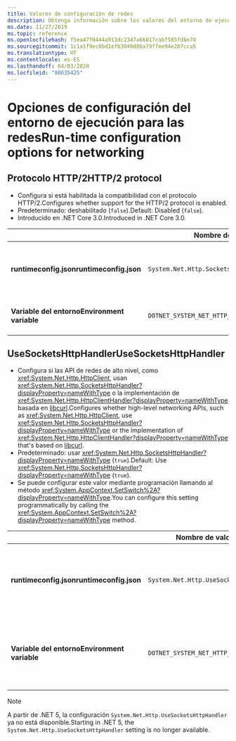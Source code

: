 ```yaml
---
title: Valores de configuración de redes
description: Obtenga información sobre los valores del entorno de ejecución que configuran las redes para las aplicaciones de .NET Core.
ms.date: 11/27/2019
ms.topic: reference
ms.openlocfilehash: f5ea47f0444a911dc2347a66817cabf585fd8e70
ms.sourcegitcommit: 1c1a1f9ec0bd1efb3040d86a79f7ee94e207cca5
ms.translationtype: HT
ms.contentlocale: es-ES
ms.lasthandoff: 04/03/2020
ms.locfileid: "80635425"
---
```

# <a name="run-time-configuration-options-for-networking"></a><span data-ttu-id="2daf1-103">Opciones de configuración del entorno de ejecución para las redes</span><span class="sxs-lookup"><span data-stu-id="2daf1-103">Run-time configuration options for networking</span></span>

## <a name="http2-protocol"></a><span data-ttu-id="2daf1-104">Protocolo HTTP/2</span><span class="sxs-lookup"><span data-stu-id="2daf1-104">HTTP/2 protocol</span></span>

- <span data-ttu-id="2daf1-105">Configura si está habilitada la compatibilidad con el protocolo HTTP/2.</span><span class="sxs-lookup"><span data-stu-id="2daf1-105">Configures whether support for the HTTP/2 protocol is enabled.</span></span>
- <span data-ttu-id="2daf1-106">Predeterminado: deshabilitado (`false`).</span><span class="sxs-lookup"><span data-stu-id="2daf1-106">Default: Disabled (`false`).</span></span>
- <span data-ttu-id="2daf1-107">Introducido en .NET Core 3.0.</span><span class="sxs-lookup"><span data-stu-id="2daf1-107">Introduced in .NET Core 3.0.</span></span>

| | <span data-ttu-id="2daf1-108">Nombre de valor</span><span class="sxs-lookup"><span data-stu-id="2daf1-108">Setting name</span></span> | <span data-ttu-id="2daf1-109">Valores</span><span class="sxs-lookup"><span data-stu-id="2daf1-109">Values</span></span> |
| - | - | - |
| <span data-ttu-id="2daf1-110">**runtimeconfig.json**</span><span class="sxs-lookup"><span data-stu-id="2daf1-110">**runtimeconfig.json**</span></span> | `System.Net.Http.SocketsHttpHandler.Http2Support` | <span data-ttu-id="2daf1-111">`false`: deshabilitado.</span><span class="sxs-lookup"><span data-stu-id="2daf1-111">`false` - disabled</span></span><br/><span data-ttu-id="2daf1-112">`true`: habilitado.</span><span class="sxs-lookup"><span data-stu-id="2daf1-112">`true` - enabled</span></span> |
| <span data-ttu-id="2daf1-113">**Variable del entorno**</span><span class="sxs-lookup"><span data-stu-id="2daf1-113">**Environment variable**</span></span> | `DOTNET_SYSTEM_NET_HTTP_SOCKETSHTTPHANDLER_HTTP2SUPPORT` | <span data-ttu-id="2daf1-114">`0`: deshabilitado.</span><span class="sxs-lookup"><span data-stu-id="2daf1-114">`0` - disabled</span></span><br/><span data-ttu-id="2daf1-115">`1`: habilitado.</span><span class="sxs-lookup"><span data-stu-id="2daf1-115">`1` - enabled</span></span> |

## <a name="usesocketshttphandler"></a><span data-ttu-id="2daf1-116">UseSocketsHttpHandler</span><span class="sxs-lookup"><span data-stu-id="2daf1-116">UseSocketsHttpHandler</span></span>

- <span data-ttu-id="2daf1-117">Configura si las API de redes de alto nivel, como <xref:System.Net.Http.HttpClient>, usan <xref:System.Net.Http.SocketsHttpHandler?displayProperty=nameWithType> o la implementación de <xref:System.Net.Http.HttpClientHandler?displayProperty=nameWithType> basada en [libcurl](https://curl.haxx.se/libcurl/).</span><span class="sxs-lookup"><span data-stu-id="2daf1-117">Configures whether high-level networking APIs, such as <xref:System.Net.Http.HttpClient>, use <xref:System.Net.Http.SocketsHttpHandler?displayProperty=nameWithType> or the implementation of <xref:System.Net.Http.HttpClientHandler?displayProperty=nameWithType> that's based on [libcurl](https://curl.haxx.se/libcurl/).</span></span>
- <span data-ttu-id="2daf1-118">Predeterminado: usar <xref:System.Net.Http.SocketsHttpHandler?displayProperty=nameWithType> (`true`).</span><span class="sxs-lookup"><span data-stu-id="2daf1-118">Default: Use <xref:System.Net.Http.SocketsHttpHandler?displayProperty=nameWithType> (`true`).</span></span>
- <span data-ttu-id="2daf1-119">Se puede configurar este valor mediante programación llamando al método <xref:System.AppContext.SetSwitch%2A?displayProperty=nameWithType>.</span><span class="sxs-lookup"><span data-stu-id="2daf1-119">You can configure this setting programmatically by calling the <xref:System.AppContext.SetSwitch%2A?displayProperty=nameWithType> method.</span></span>

| | <span data-ttu-id="2daf1-120">Nombre de valor</span><span class="sxs-lookup"><span data-stu-id="2daf1-120">Setting name</span></span> | <span data-ttu-id="2daf1-121">Valores</span><span class="sxs-lookup"><span data-stu-id="2daf1-121">Values</span></span> |
| - | - | - |
| <span data-ttu-id="2daf1-122">**runtimeconfig.json**</span><span class="sxs-lookup"><span data-stu-id="2daf1-122">**runtimeconfig.json**</span></span> | `System.Net.Http.UseSocketsHttpHandler` | <span data-ttu-id="2daf1-123">`true`: habilita el uso de <xref:System.Net.Http.SocketsHttpHandler>.</span><span class="sxs-lookup"><span data-stu-id="2daf1-123">`true` - enables the use of <xref:System.Net.Http.SocketsHttpHandler></span></span><br/><span data-ttu-id="2daf1-124">`false`: habilita el uso de <xref:System.Net.Http.HttpClientHandler>.</span><span class="sxs-lookup"><span data-stu-id="2daf1-124">`false` - enables the use of <xref:System.Net.Http.HttpClientHandler></span></span> |
| <span data-ttu-id="2daf1-125">**Variable del entorno**</span><span class="sxs-lookup"><span data-stu-id="2daf1-125">**Environment variable**</span></span> | `DOTNET_SYSTEM_NET_HTTP_USESOCKETSHTTPHANDLER` | <span data-ttu-id="2daf1-126">`1`: habilita el uso de <xref:System.Net.Http.SocketsHttpHandler>.</span><span class="sxs-lookup"><span data-stu-id="2daf1-126">`1` - enables the use of <xref:System.Net.Http.SocketsHttpHandler></span></span><br/><span data-ttu-id="2daf1-127">`0`: habilita el uso de <xref:System.Net.Http.HttpClientHandler>.</span><span class="sxs-lookup"><span data-stu-id="2daf1-127">`0` - enables the use of <xref:System.Net.Http.HttpClientHandler></span></span> |

> [!NOTE]
> <span data-ttu-id="2daf1-128">A partir de .NET 5, la configuración `System.Net.Http.UseSocketsHttpHandler` ya no está disponible.</span><span class="sxs-lookup"><span data-stu-id="2daf1-128">Starting in .NET 5, the `System.Net.Http.UseSocketsHttpHandler` setting is no longer available.</span></span>
